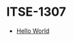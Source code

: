 # ITSE-1307

* [Hello World](https://github.com/JoseVillanueva2456/ITSE-1307/tree/master/ITSE%201307/HelloWorld)
